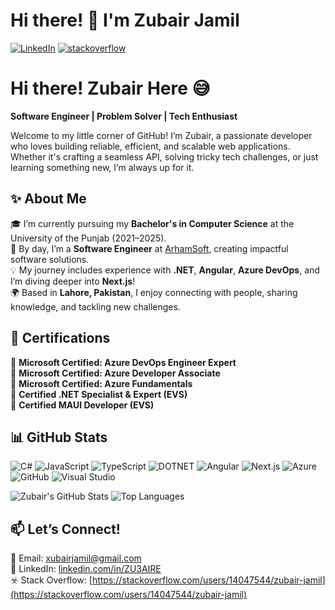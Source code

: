 # Hi there! 👋 I'm Zubair Jamil
[![LinkedIn](https://img.shields.io/badge/LinkedIn-0077B5?style=flat&logo=LinkedIn&logoColor=white&link=https://www.linkedin.com/in/ZU3AIRE/)](https://www.linkedin.com/in/ZU3AIRE/)
[![stackoverflow](https://img.shields.io/static/v1?style=flat-square&logo=stackoverflow&label=&message=StackOverflow&color=5b5b5b&labelColor=5b5b5b)](https://stackoverflow.com/users/14047544/zubair-jamil)
# Hi there! Zubair Here 😅

**Software Engineer | Problem Solver | Tech Enthusiast**  

Welcome to my little corner of GitHub! I’m Zubair, a passionate developer who loves building reliable, efficient, and scalable web applications. Whether it's crafting a seamless API, solving tricky tech challenges, or just learning something new, I’m always up for it.  

## ✨ About Me  

🎓 I’m currently pursuing my **Bachelor's in Computer Science** at the University of the Punjab (2021–2025).  
💼 By day, I’m a **Software Engineer** at [ArhamSoft](https://www.arhamsoft.com/), creating impactful software solutions.  
💡 My journey includes experience with **.NET**, **Angular**, **Azure DevOps**, and I’m diving deeper into **Next.js**!  
🌍 Based in **Lahore, Pakistan**, I enjoy connecting with people, sharing knowledge, and tackling new challenges.  



## 📜 Certifications  

🏅 **Microsoft Certified: Azure DevOps Engineer Expert**  
🏅 **Microsoft Certified: Azure Developer Associate**  
🏅 **Microsoft Certified: Azure Fundamentals**  
🏅 **Certified .NET Specialist & Expert (EVS)**  
🏅 **Certified MAUI Developer (EVS)**  


## 📊 GitHub Stats  
![C#](https://img.shields.io/badge/C%23-%23239120.svg?style=for-the-badge&logo=c-sharp&logoColor=white) ![JavaScript](https://img.shields.io/badge/JavaScript-%23F7DF1E.svg?style=for-the-badge&logo=javascript&logoColor=black) ![TypeScript](https://img.shields.io/badge/TypeScript-%23007ACC.svg?style=for-the-badge&logo=typescript&logoColor=white) ![DOTNET](https://img.shields.io/badge/.NET-%235C2D91.svg?style=for-the-badge&logo=dotnet&logoColor=white) ![Angular](https://img.shields.io/badge/Angular-%23DD0031.svg?style=for-the-badge&logo=angular&logoColor=white) ![Next.js](https://img.shields.io/badge/Next.js-%23000000.svg?style=for-the-badge&logo=next.js&logoColor=white)
![Azure](https://img.shields.io/badge/Microsoft_Azure-%230072C6.svg?style=for-the-badge&logo=microsoft-azure&logoColor=white) ![GitHub](https://img.shields.io/badge/GitHub-%23181717.svg?style=for-the-badge&logo=github&logoColor=white) ![Visual Studio](https://img.shields.io/badge/Visual_Studio-%235C2D91.svg?style=for-the-badge&logo=visual-studio&logoColor=white)  

![Zubair's GitHub Stats](https://github-readme-stats.vercel.app/api?username=ZU3AIRE&show_icons=true&theme=radical)  ![Top Languages](https://github-readme-stats.vercel.app/api/top-langs/?username=ZU3AIRE&layout=compact&theme=radical)  

## 📫 Let’s Connect!  

💌 Email: [xubairjamil@gmail.com](mailto:xubairjamil@gmail.com)  
💼 LinkedIn: [linkedin.com/in/ZU3AIRE](https://www.linkedin.com/in/zu3aire)  
☣️ Stack Overflow: [https://stackoverflow.com/users/14047544/zubair-jamil](https://stackoverflow.com/users/14047544/zubair-jamil)
